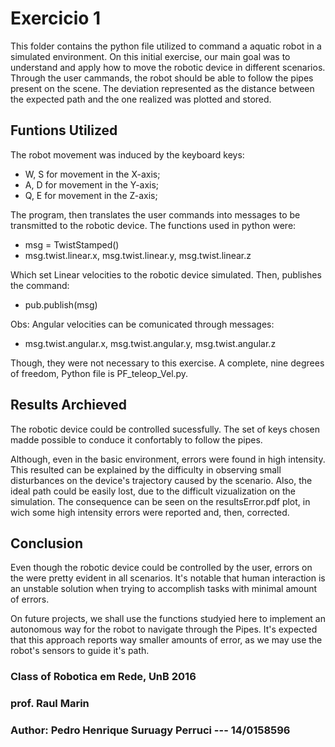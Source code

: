 # Exercicio 1

This folder contains the python file utilized to command a aquatic robot in a simulated environment.
On this initial exercise, our main goal was to understand and apply how to move the robotic device in different scenarios.
Through the user cammands, the robot should be able to follow the pipes present on the scene.
The deviation represented as the distance between the expected path and the one realized was plotted and stored.

## Funtions Utilized

The robot movement was induced by the keyboard keys:
	
* W, S for movement in the X-axis;
* A, D for movement in the Y-axis;
* Q, E for movement in the Z-axis;

The program, then translates the user commands into messages to be transmitted to the robotic device.
The functions used in python were:

* msg = TwistStamped()
* msg.twist.linear.x, msg.twist.linear.y, msg.twist.linear.z

Which set Linear velocities to the robotic device simulated.
Then, publishes the command:

* pub.publish(msg)

Obs: Angular velocities can be comunicated through messages:

* msg.twist.angular.x, msg.twist.angular.y, msg.twist.angular.z

Though, they were not necessary to this exercise.
A complete, nine degrees of freedom, Python file is PF\_teleop\_Vel.py.

## Results Archieved

The robotic device could be controlled sucessfully.
The set of keys chosen madde possible to conduce it confortably to follow the pipes.
 
Although, even in the basic environment, errors were found in high intensity.
This resulted can be explained by the difficulty in observing small disturbances on the device's trajectory caused by the scenario.
Also, the ideal path could be easily lost, due to the difficult vizualization on the simulation.
The consequence can be seen on the resultsError.pdf plot, in wich some high intensity errors were reported and, then, corrected.


## Conclusion

Even though the robotic device could be controlled by the user, errors on the were pretty evident in all scenarios.
It's notable that human interaction is an unstable solution when trying to accomplish tasks with minimal amount of errors.

On future projects, we shall use the functions studyied here to implement an autonomous way for the robot to navigate through the Pipes.
It's expected that this approach reports way smaller amounts of error, as we may use the robot's sensors to guide it's path.

### Class of Robotica em Rede, UnB 2016
### prof. Raul Marin
### Author: Pedro Henrique Suruagy Perruci --- 14/0158596
